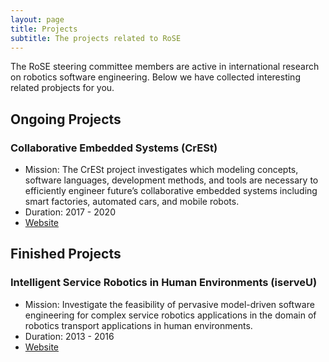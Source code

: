 ```yaml
---
layout: page
title: Projects
subtitle: The projects related to RoSE
---
```


The RoSE steering committee members are active in international research on robotics software engineering. Below we have collected interesting related probjects for you.

## Ongoing Projects

### Collaborative Embedded Systems (CrESt)

- Mission: The CrESt project investigates which modeling concepts, software languages, development methods, and tools are necessary to efficiently engineer future’s collaborative embedded systems including smart factories, automated cars, and mobile robots.
- Duration: 2017 - 2020
- [Website](https://crest.in.tum.de/)

## Finished Projects 

### Intelligent Service Robotics in Human Environments (iserveU)

- Mission: Investigate the feasibility of pervasive model-driven software engineering for complex service robotics applications in the domain of robotics transport applications in human environments.
- Duration: 2013 - 2016
- [Website](http://www.se-rwth.de/materials/iserveu/)

